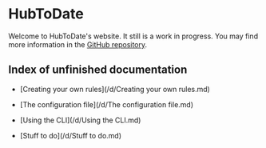 HubToDate
=========

Welcome to HubToDate's website. It still is a work in progress. You may find more information in the [GitHub repository](https://github.com/demostanis/hubtodate).

Index of unfinished documentation
---------------------------------

  * [Creating your own rules](/d/Creating your own rules.md)

  * [The configuration file](/d/The configuration file.md)

  * [Using the CLI](/d/Using the CLI.md)

  * [Stuff to do](/d/Stuff to do.md)
